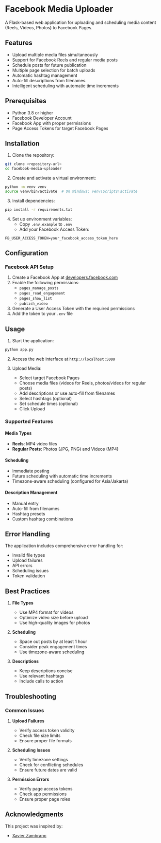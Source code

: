 # Facebook Media Uploader

A Flask-based web application for uploading and scheduling media content (Reels, Videos, Photos) to Facebook Pages.

## Features

- Upload multiple media files simultaneously
- Support for Facebook Reels and regular media posts
- Schedule posts for future publication
- Multiple page selection for batch uploads
- Automatic hashtag management
- Auto-fill descriptions from filenames
- Intelligent scheduling with automatic time increments

## Prerequisites

- Python 3.8 or higher
- Facebook Developer Account
- Facebook App with proper permissions
- Page Access Tokens for target Facebook Pages

## Installation

1. Clone the repository:
```bash
git clone <repository-url>
cd facebook-media-uploader
```

2. Create and activate a virtual environment:
```bash
python -m venv venv
source venv/bin/activate  # On Windows: venv\Scripts\activate
```

3. Install dependencies:
```bash
pip install -r requirements.txt
```

4. Set up environment variables:
   - Copy `.env.example` to `.env`
   - Add your Facebook Access Token:
```
FB_USER_ACCESS_TOKEN=your_facebook_access_token_here
```

## Configuration

### Facebook API Setup

1. Create a Facebook App at [developers.facebook.com](https://developers.facebook.com)
2. Enable the following permissions:
   - `pages_manage_posts`
   - `pages_read_engagement`
   - `pages_show_list`
   - `publish_video`
3. Generate a User Access Token with the required permissions
4. Add the token to your `.env` file

## Usage

1. Start the application:
```bash
python app.py
```

2. Access the web interface at `http://localhost:5000`

3. Upload Media:
   - Select target Facebook Pages
   - Choose media files (videos for Reels, photos/videos for regular posts)
   - Add descriptions or use auto-fill from filenames
   - Select hashtags (optional)
   - Set schedule times (optional)
   - Click Upload

### Supported Features

#### Media Types
- **Reels**: MP4 video files
- **Regular Posts**: Photos (JPG, PNG) and Videos (MP4)

#### Scheduling
- Immediate posting
- Future scheduling with automatic time increments
- Timezone-aware scheduling (configured for Asia/Jakarta)

#### Description Management
- Manual entry
- Auto-fill from filenames
- Hashtag presets
- Custom hashtag combinations

## Error Handling

The application includes comprehensive error handling for:
- Invalid file types
- Upload failures
- API errors
- Scheduling issues
- Token validation

## Best Practices

1. **File Types**
   - Use MP4 format for videos
   - Optimize video size before upload
   - Use high-quality images for photos

2. **Scheduling**
   - Space out posts by at least 1 hour
   - Consider peak engagement times
   - Use timezone-aware scheduling

3. **Descriptions**
   - Keep descriptions concise
   - Use relevant hashtags
   - Include calls to action

## Troubleshooting

### Common Issues

1. **Upload Failures**
   - Verify access token validity
   - Check file size limits
   - Ensure proper file formats

2. **Scheduling Issues**
   - Verify timezone settings
   - Check for conflicting schedules
   - Ensure future dates are valid

3. **Permission Errors**
   - Verify page access tokens
   - Check app permissions
   - Ensure proper page roles


## Acknowledgments

This project was inspired by:
- [Xavier Zambrano](https://github.com/xavierZambrano/)
